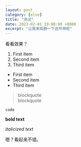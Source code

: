 ```yaml
---
layout: post
category: [else]
title: "测试"
date: 2023-02-01 19:00:00 +0800
excerpt: "让我来捣鼓一下这咋用呢"
---
```


看看效果？

1. First item
2. Second item
3. Third item
- First item
- Second item
- Third item

> blockquote\
> blockquote

`code`

**bold text**

*italicized text*

嗯？看起来不错。
